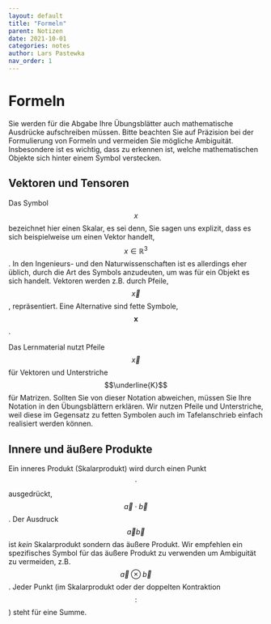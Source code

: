 ```yaml
---
layout: default
title: "Formeln"
parent: Notizen
date: 2021-10-01
categories: notes
author: Lars Pastewka
nav_order: 1
---
```


# Formeln

Sie werden für die Abgabe Ihre Übungsblätter auch mathematische Ausdrücke aufschreiben müssen. Bitte beachten Sie auf Präzision bei der Formulierung von Formeln und vermeiden Sie mögliche Ambiguität. Insbesondere ist es wichtig, dass zu erkennen ist, welche mathematischen Objekte sich hinter einem Symbol verstecken.

## Vektoren und Tensoren

Das Symbol $$x$$ bezeichnet hier einen Skalar, es sei denn, Sie sagen uns explizit, dass es sich beispielweise um einen Vektor handelt, $$x\in\mathbb{R}^3$$. In den Ingenieurs- und den Naturwissenschaften ist es allerdings eher üblich, durch die Art des Symbols anzudeuten, um was für ein Objekt es sich handelt. Vektoren werden z.B. durch Pfeile, $$\vec{x}$$, repräsentiert. Eine Alternative sind fette Symbole, $$\mathbf{x}$$.

Das Lernmaterial nutzt Pfeile $$\vec{x}$$ für Vektoren und Unterstriche $$\underline{K}$$ für Matrizen. Sollten Sie von dieser Notation abweichen, müssen Sie Ihre Notation in den Übungsblättern erklären. Wir nutzen Pfeile und Unterstriche, weil diese im Gegensatz zu fetten Symbolen auch im Tafelanschrieb einfach realisiert werden können.

## Innere und äußere Produkte

Ein inneres Produkt (Skalarprodukt) wird durch einen Punkt $$\cdot$$ ausgedrückt, $$\vec{a}\cdot\vec{b}$$. Der Ausdruck $$\vec{a}\vec{b}$$ ist *kein* Skalarprodukt sondern das äußere Produkt. Wir empfehlen ein spezifisches Symbol für das äußere Produkt zu verwenden um Ambiguität zu vermeiden, z.B. $$\vec{a}\otimes\vec{b}$$. Jeder Punkt (im Skalarprodukt oder der doppelten Kontraktion $$:$$) steht für eine Summe.